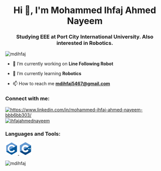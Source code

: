 <h1 align="center">Hi 👋, I'm Mohammed Ihfaj Ahmed Nayeem</h1>
<h3 align="center">Studying EEE at Port City International University. Also interested in Robotics.</h3>

<p align="left"> <img src="https://komarev.com/ghpvc/?username=mdihfaj&label=Profile%20views&color=0e75b6&style=flat" alt="mdihfaj" /> </p>

- 🔭 I’m currently working on **Line Following Robot**

- 🌱 I’m currently learning **Robotics**

- 📫 How to reach me **mdihfaj5467@gmail.com**

<h3 align="left">Connect with me:</h3>
<p align="left">
<a href="https://linkedin.com/in/https://www.linkedin.com/in/mohammed-ihfaj-ahmed-nayeem-bbb6bb303/" target="blank"><img align="center" src="https://raw.githubusercontent.com/rahuldkjain/github-profile-readme-generator/master/src/images/icons/Social/linked-in-alt.svg" alt="https://www.linkedin.com/in/mohammed-ihfaj-ahmed-nayeem-bbb6bb303/" height="30" width="40" /></a>
<a href="https://fb.com/ihfajahmednayeem" target="blank"><img align="center" src="https://raw.githubusercontent.com/rahuldkjain/github-profile-readme-generator/master/src/images/icons/Social/facebook.svg" alt="ihfajahmednayeem" height="30" width="40" /></a>
</p>

<h3 align="left">Languages and Tools:</h3>
<p align="left"> <a href="https://www.cprogramming.com/" target="_blank" rel="noreferrer"> <img src="https://raw.githubusercontent.com/devicons/devicon/master/icons/c/c-original.svg" alt="c" width="40" height="40"/> </a> <a href="https://www.w3schools.com/cpp/" target="_blank" rel="noreferrer"> <img src="https://raw.githubusercontent.com/devicons/devicon/master/icons/cplusplus/cplusplus-original.svg" alt="cplusplus" width="40" height="40"/> </a> </p>

<p><img align="center" src="https://github-readme-stats.vercel.app/api/top-langs?username=mdihfaj&show_icons=true&locale=en&layout=compact" alt="mdihfaj" /></p>
